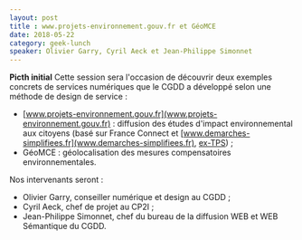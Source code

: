 ```yaml
---
layout: post
title : www.projets-environnement.gouv.fr et GéoMCE
date: 2018-05-22
category: geek-lunch
speaker: Olivier Garry, Cyril Aeck et Jean-Philippe Simonnet
---
```


**Picth initial**
Cette session sera l'occasion de découvrir deux exemples concrets de services numériques que le CGDD a développé selon une méthode de design de service :
- [www.projets-environnement.gouv.fr](www.projets-environnement.gouv.fr) : diffusion des études d'impact environnemental aux citoyens (basé sur France Connect et [www.demarches-simplifiees.fr](www.demarches-simplifiees.fr), [ex-TPS](https://mtes-mct.github.io/numerique/geek-lunch/2017/02/28/geek-lunch-TPS.html)) ;
- GéoMCE : géolocalisation des mesures compensatoires environnementales.

Nos intervenants seront :
- Olivier Garry, conseiller numérique et design au CGDD ;
- Cyril Aeck, chef de projet au CP2I ;
- Jean-Philippe Simonnet, chef du bureau de la diffusion WEB et WEB Sémantique du CGDD.

